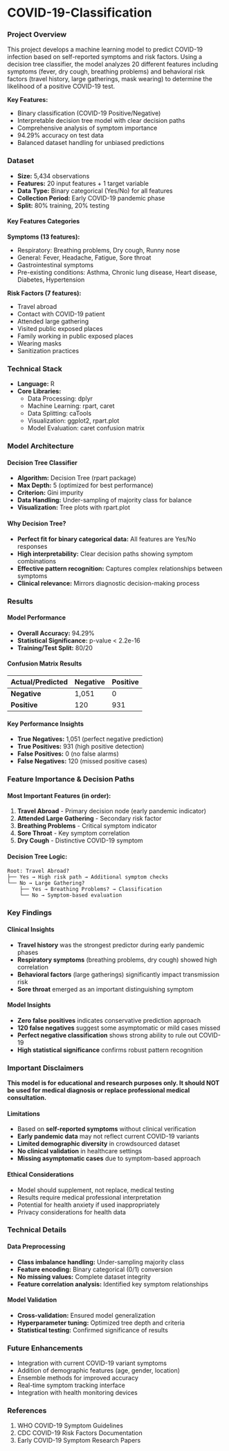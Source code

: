 # COVID-19-Classification

### Project Overview

This project develops a machine learning model to predict COVID-19 infection based on self-reported symptoms and risk factors. Using a decision tree classifier, the model analyzes 20 different features including symptoms (fever, dry cough, breathing problems) and behavioral risk factors (travel history, large gatherings, mask wearing) to determine the likelihood of a positive COVID-19 test.

**Key Features:**
- Binary classification (COVID-19 Positive/Negative)
- Interpretable decision tree model with clear decision paths
- Comprehensive analysis of symptom importance
- 94.29% accuracy on test data
- Balanced dataset handling for unbiased predictions

### Dataset

- **Size:** 5,434 observations
- **Features:** 20 input features + 1 target variable
- **Data Type:** Binary categorical (Yes/No) for all features
- **Collection Period:** Early COVID-19 pandemic phase
- **Split:** 80% training, 20% testing

#### Key Features Categories

**Symptoms (13 features):**
- Respiratory: Breathing problems, Dry cough, Runny nose
- General: Fever, Headache, Fatigue, Sore throat
- Gastrointestinal symptoms
- Pre-existing conditions: Asthma, Chronic lung disease, Heart disease, Diabetes, Hypertension

**Risk Factors (7 features):**
- Travel abroad
- Contact with COVID-19 patient
- Attended large gathering
- Visited public exposed places
- Family working in public exposed places
- Wearing masks
- Sanitization practices

### Technical Stack

- **Language:** R
- **Core Libraries:** 
  - Data Processing: dplyr
  - Machine Learning: rpart, caret
  - Data Splitting: caTools
  - Visualization: ggplot2, rpart.plot
  - Model Evaluation: caret confusion matrix

### Model Architecture

#### Decision Tree Classifier
- **Algorithm:** Decision Tree (rpart package)
- **Max Depth:** 5 (optimized for best performance)
- **Criterion:** Gini impurity
- **Data Handling:** Under-sampling of majority class for balance
- **Visualization:** Tree plots with rpart.plot

#### Why Decision Tree?
- **Perfect fit for binary categorical data:** All features are Yes/No responses
- **High interpretability:** Clear decision paths showing symptom combinations
- **Effective pattern recognition:** Captures complex relationships between symptoms
- **Clinical relevance:** Mirrors diagnostic decision-making process

### Results

#### Model Performance
- **Overall Accuracy:** 94.29%
- **Statistical Significance:** p-value < 2.2e-16
- **Training/Test Split:** 80/20

#### Confusion Matrix Results
| Actual/Predicted | Negative | Positive |
|------------------|----------|----------|
| **Negative**     | 1,051    | 0        |
| **Positive**     | 120      | 931      |

#### Key Performance Insights
- **True Negatives:** 1,051 (perfect negative prediction)
- **True Positives:** 931 (high positive detection)
- **False Positives:** 0 (no false alarms)
- **False Negatives:** 120 (missed positive cases)

### Feature Importance & Decision Paths

#### Most Important Features (in order):
1. **Travel Abroad** - Primary decision node (early pandemic indicator)
2. **Attended Large Gathering** - Secondary risk factor
3. **Breathing Problems** - Critical symptom indicator
4. **Sore Throat** - Key symptom correlation
5. **Dry Cough** - Distinctive COVID-19 symptom

#### Decision Tree Logic:
```
Root: Travel Abroad?
├── Yes → High risk path → Additional symptom checks
└── No → Large Gathering?
    ├── Yes → Breathing Problems? → Classification
    └── No → Symptom-based evaluation
```

### Key Findings

#### Clinical Insights
- **Travel history** was the strongest predictor during early pandemic phases
- **Respiratory symptoms** (breathing problems, dry cough) showed high correlation
- **Behavioral factors** (large gatherings) significantly impact transmission risk
- **Sore throat** emerged as an important distinguishing symptom

#### Model Insights
- **Zero false positives** indicates conservative prediction approach
- **120 false negatives** suggest some asymptomatic or mild cases missed
- **Perfect negative classification** shows strong ability to rule out COVID-19
- **High statistical significance** confirms robust pattern recognition

### Important Disclaimers

**This model is for educational and research purposes only. It should NOT be used for medical diagnosis or replace professional medical consultation.**

#### Limitations
- Based on **self-reported symptoms** without clinical verification
- **Early pandemic data** may not reflect current COVID-19 variants
- **Limited demographic diversity** in crowdsourced dataset
- **No clinical validation** in healthcare settings
- **Missing asymptomatic cases** due to symptom-based approach

#### Ethical Considerations
- Model should supplement, not replace, medical testing
- Results require medical professional interpretation
- Potential for health anxiety if used inappropriately
- Privacy considerations for health data

### Technical Details

#### Data Preprocessing
- **Class imbalance handling:** Under-sampling majority class
- **Feature encoding:** Binary categorical (0/1) conversion
- **No missing values:** Complete dataset integrity
- **Feature correlation analysis:** Identified key symptom relationships

#### Model Validation
- **Cross-validation:** Ensured model generalization
- **Hyperparameter tuning:** Optimized tree depth and criteria
- **Statistical testing:** Confirmed significance of results

### Future Enhancements

- Integration with current COVID-19 variant symptoms
- Addition of demographic features (age, gender, location)
- Ensemble methods for improved accuracy
- Real-time symptom tracking interface
- Integration with health monitoring devices

### References

1. WHO COVID-19 Symptom Guidelines
2. CDC COVID-19 Risk Factors Documentation
3. Early COVID-19 Symptom Research Papers

